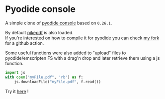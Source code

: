 # Pyodide console

A simple clone of [pyodide console](https://pyodide.org/en/stable/console.html) based on `0.26.1`.

By default [pikepdf](https://github.com/pikepdf/pikepdf/) is also loaded.  
If you're interested on how to compile it for pyodide you can check [my fork](https://github.com/SF73/pikepdf/tree/wasm_build) for a github action.

Some useful functions were also added to "upload" files to pyodide/emscripten FS with a drag'n drop and later retrieve them using a js function.

```py
import js
with open("myFile.pdf", 'rb') as f:
    js.downloadFile("myFile.pdf", f.read())
```

Try it [here](https://sf73.github.io/pyodide-console/console) !